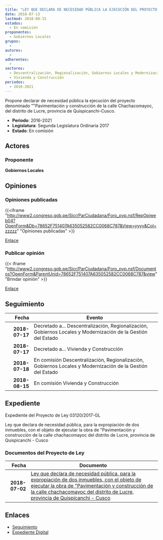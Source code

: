 ```yaml
---
title: "LEY QUE DECLARA DE NECESIDAD PÚBLICA LA EJECUCIÓN DEL PROYECTO DENOMINADO 'PAVIMENTACIÓN Y CONSTRUCCIÓN DE LA CALLE CHACHACOMAYOC DEL DISTRITO DE LUCRE, PROVINCIA DE QUISPICANCHI-CUSCO"
date: 2018-07-13
lastmod: 2018-08-15
estados: 
  - En comisión
proponentes: 
  - Gobiernos Locales
grupos: 
  - 
autores: 
  - 
adherentes: 
  - 
sectores: 
  - Descentralización, Regionalización, Gobiernos Locales y Modernización de la Gestión del Estado
  - Vivienda y Construcción
periodos: 
  - 2016-2021
---
```


Propone declarar de necesidad pública la ejecución del proyecto denominado ""Pavimentación y construcción de la calle Chachacomayoc, del distrito de Lucre, provincia de Quispicanchi-Cusco.

- **Periodo**: 2016-2021
- **Legislatura**: Segunda Legislatura Ordinaria 2017
- **Estado**: En comisión

## Actores

### Proponente

**Gobiernos Locales**


## Opiniones

### Opiniones publicadas

{{<iframe "http://www2.congreso.gob.pe/Sicr/ParCiudadana/Foro_pvp.nsf/RepOpiweb04?OpenForm&Db=78652F751407A635052582CC0068C787&View=yyyy&Col=zzzzz" "Opiniones publicadas" >}}

[Enlace](http://www2.congreso.gob.pe/Sicr/ParCiudadana/Foro_pvp.nsf/RepOpiweb04?OpenForm&Db=78652F751407A635052582CC0068C787&View=yyyy&Col=zzzzz)
### Publicar opinión

{{< iframe "http://www2.congreso.gob.pe/Sicr/ParCiudadana/Foro_pvp.nsf/Documentos?OpenForm&ParentUnid=78652F751407A635052582CC0068C787&view" "Brindar opinión" >}}

[Enlace](http://www2.congreso.gob.pe/Sicr/ParCiudadana/Foro_pvp.nsf/Documentos?OpenForm&ParentUnid=78652F751407A635052582CC0068C787&view)

## Seguimiento

| Fecha | Evento |
|------:|--------|
| **2018-07-17** | Decretado a... Descentralización, Regionalización, Gobiernos Locales y Modernización de la Gestión del Estado|
| **2018-07-17** | Decretado a... Vivienda y Construcción|
| **2018-07-18** | En comisión Descentralización, Regionalización, Gobiernos Locales y Modernización de la Gestión del Estado|
| **2018-08-15** | En comisión Vivienda y Construcción|


## Expediente

Expediente del Proyecto de Ley 03120/2017-GL

Ley que declara de necesidad pública, para la expropiación de dos inmuebles, con el objeto de ejecutar la obra de "Pavimentación y construcción de la calle chachacomayoc del distrito de Lucre, provincia de Quispicanchi - Cusco


### Documentos del Proyecto de Ley

| Fecha | Documento |
|------:|--------|
| **2018-07-02** | [Ley que declara de necesidad pública, para la expropiación de dos inmuebles, con el objeto de ejecutar la obra de "Pavimentación y construcción de la calle chachacomayoc del distrito de Lucre, provincia de Quispicanchi - Cusco](http://www.leyes.congreso.gob.pe/Documentos/2016_2021/Proyectos_de_Ley_y_de_Resoluciones_Legislativas/PL0312020180702..pdf) |

## Enlaces 

- [Seguimiento](http://www2.congreso.gob.pe/Sicr/TraDocEstProc/CLProLey2016.nsf/f7fff46988ca05b1052578e100829cc7/234c1b76bb35c13a052582cc007d4641?OpenDocument)
- [Expediente Digital](http://www2.congreso.gob.pe/Sicr/TraDocEstProc/CLProLey2016.nsf/f7fff46988ca05b1052578e100829cc7/234c1b76bb35c13a052582cc007d4641?OpenDocument&Click=05257FB7005EB655.eb71d0cf91d8294e05256cdf006b5706/$Body/0.1C6C)
